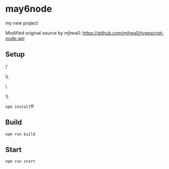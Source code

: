 # may6node

my new project

Modified original source by mjhea0: https://github.com/mjhea0/typescript-node-api

## Setup









\\\'

















\\\

































\\








\\\






























`npm install`ff












## Build







`npm run build`





## Start

`npm run start`


